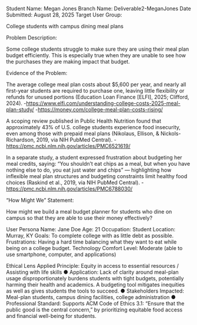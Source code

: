Student Name: Megan Jones
Branch Name: Deliverable2-MeganJones
Date Submitted: August 28, 2025
Target User Group: 

College students with campus dining meal plans

Problem Description: 

Some college students struggle to make sure they are using their meal plan budget efficiently. This is especially true when they are unable to see how the purchases they are making impact that budget.

Evidence of the Problem: 

The average college meal plan costs about $5,600 per year, and nearly all first-year students are required to purchase one, leaving little flexibility or refunds for unused portions (Education Loan Finance [ELFI], 2025; Clifford, 2024).
-https://www.elfi.com/understanding-college-costs-2025-meal-plan-study/
-https://money.com/college-meal-plan-costs-rising/

A scoping review published in Public Health Nutrition found that approximately 43% of U.S. college students experience food insecurity, even among those with prepaid meal plans (Nikolaus, Ellison, & Nickols-Richardson, 2019, via NIH PubMed Central).
-https://pmc.ncbi.nlm.nih.gov/articles/PMC6521619/

In a separate study, a student expressed frustration about budgeting her meal credits, saying:
“You shouldn’t eat chips as a meal, but when you have nothing else to do, you eat just water and chips” — highlighting how inflexible meal plan structures and budgeting constraints limit healthy food choices (Raskind et al., 2019, via NIH PubMed Central).
-https://pmc.ncbi.nlm.nih.gov/articles/PMC6788030/


“How Might We” Statement: 

How might we build a meal budget planner for students who dine on campus so that they are able to use their money effectively?

User Persona
Name: Jane Doe
Age: 21
Occupation: Student
Location: Murray, KY
Goals: To complete college with as little debt as possible.
Frustrations: Having a hard time balancing what they want to eat while being on a college budget.
Technology Comfort Level: Moderate (able to use smartphone, computer, and applications)

Ethical Lens Applied
Principle: Equity in access to essential resources / Assisting with life skills
● Application: Lack of clarity around meal-plan usage disproportionately burdens students with tight budgets, potentially harming their health and academics. A budgeting tool mitigates inequities as well as gives students the tools to succeed.
● Stakeholders Impacted: Meal-plan students, campus dining facilities, college administration
● Professional Standard: Supports ACM Code of Ethics 3.1: “Ensure that the public good is the central concern,” by prioritizing equitable food access and financial well-being for students.